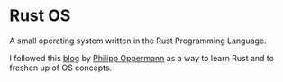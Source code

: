 # Rust OS
A small operating system written in the Rust Programming Language.

I followed this [blog](https://os.phil-opp.com/) by [Philipp Oppermann](https://github.com/phil-opp) as a way to learn Rust and to freshen up of OS concepts.